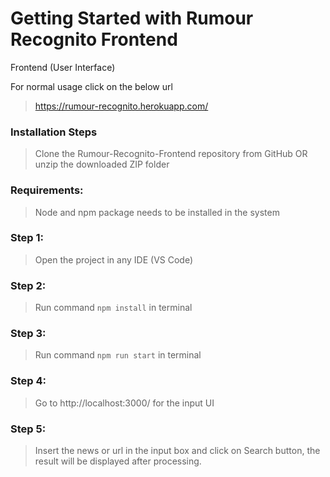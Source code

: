 # Getting Started with Rumour Recognito Frontend

Frontend (User Interface)

For normal usage click on the below url
> https://rumour-recognito.herokuapp.com/

### Installation Steps
>Clone the Rumour-Recognito-Frontend repository from GitHub OR unzip the downloaded ZIP folder 

### Requirements:
>Node and npm package needs to be installed in the system

### Step 1: 
> Open the project in any IDE (VS Code)

### Step 2:
> Run command `npm install` in terminal

### Step 3:
> Run command `npm run start` in terminal

### Step 4:
> Go to http://localhost:3000/ for the input UI

### Step 5:
> Insert the news or url in the input box and click on Search button, the result will be displayed after processing.
